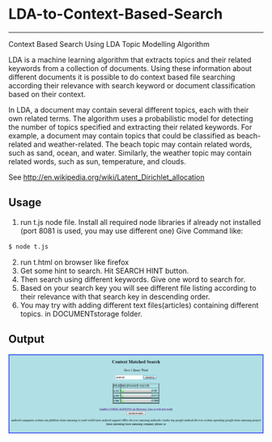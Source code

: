 # LDA-to-Context-Based-Search
--------
Context Based Search Using LDA Topic Modelling Algorithm

LDA is a machine learning algorithm that extracts topics and their related keywords from a collection of documents. Using these information about different documents it is possible to do context based file searching according their relevance with search keyword or document classification based on their context.

In LDA, a document may contain several different topics, each with their own related terms. The algorithm uses a probabilistic model for detecting the number of topics specified and extracting their related keywords. For example, a document may contain topics that could be classified as beach-related and weather-related. The beach topic may contain related words, such as sand, ocean, and water. Similarly, the weather topic may contain related words, such as sun, temperature, and clouds.

See http://en.wikipedia.org/wiki/Latent_Dirichlet_allocation

## Usage
1) run t.js node file.
Install all required node libraries if already not installed
(port 8081 is used, you may use different one)
Give Command like:
```bash
$ node t.js
```
2) run t.html on browser like firefox
3) Get some hint to search. Hit SEARCH HINT button.
4) Then search using different keywords. Give one word to search for.
5) Based on your search key you will see different file listing according to 
their relevance with that search key in descending order.
6) You may try with adding different text files(articles) containing different topics.
in DOCUMENTstorage folder.

## Output
![alt text](https://github.com/ShihabYasin/LDA-to-Context-Based-Search/blob/master/Capture.PNG)
